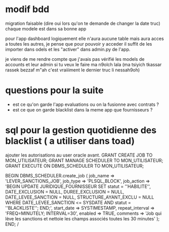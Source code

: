 # modif bdd
migration faisable (dire oui lors qu'on te demande de changer la date truc)
chaque modele est dans sa bonne app

pour l'app dashboard logiquement elle n'aura aucune table mais aura acces a toutes les autres, je pense que pour pouvoir y acceder il suffit de les importer dans odels et les "activer" dans admin.py de l'app.

je viens de me rendre compte que j'avais pas vérifié les models de accounts et leur admin si tu veux le faire ma n9olch lala (ma tsiyich tkassar rassek bezzaf m"ah c'est vraiiiment le dernier truc li nessah9oh)

# questions pour la suite
- est ce qu'on garde l'app evaluations ou on la fusionne avec contrats ?
- est ce que on garde blacklist dans la meme app que fournisseurs ?

# sql pour la gestion quotidienne des blacklist ( a utiliser dans toad)

ajouter les autorisations au user oracle avant.
GRANT CREATE JOB TO MON_UTILISATEUR;
GRANT MANAGE SCHEDULER TO MON_UTILISATEUR;
GRANT EXECUTE ON DBMS_SCHEDULER TO MON_UTILISATEUR;


BEGIN
  DBMS_SCHEDULER.create_job (
    job_name        => 'LEVER_SANCTIONS_JOB',
    job_type        => 'PLSQL_BLOCK',
    job_action      => 'BEGIN 
                          UPDATE JURIDIQUE_FOURNISSEUR 
                          SET statut = ''HABILITE'',
                              DATE_EXCLUSION = NULL,
                              DUREE_EXCLUSION = NULL,
                              DATE_LEVEE_SANCTION = NULL,
                              STRUCTURE_AYANT_EXCLU = NULL
                          WHERE DATE_LEVEE_SANCTION <= SYSDATE
                          AND statut = ''BLACKLISTE'';
                        END;',
    start_date      => SYSTIMESTAMP,
    repeat_interval => 'FREQ=MINUTELY; INTERVAL=30',
    enabled         => TRUE,
    comments        => 'Job qui lève les sanctions et nettoie les champs associés toutes les 30 minutes'
  );
END;
/